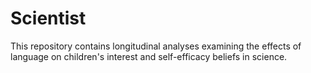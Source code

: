 # Scientist
This repository contains longitudinal analyses examining the effects of language on children's interest and self-efficacy beliefs in science.
